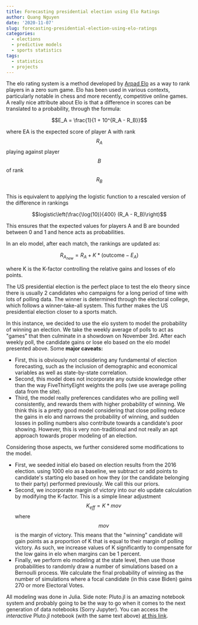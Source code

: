 ```yaml
---
title: Forecasting presidential election using Elo Ratings
author: Quang Nguyen
date: '2020-11-07'
slug: forecasting-presidential-election-using-elo-ratings
categories:
  - elections
  - predictive models
  - sports statistics
tags:
  - statistics
  - projects
---
```


The elo rating system is a method developed by [Arpad Elo](https://en.wikipedia.org/wiki/Arpad_Elo) as a way to rank players in a zero sum game. Elo has been used in various contexts, particularly notable in chess and more recently, competitive online games. A really nice attribute about Elo is that a difference in scores can be translated to a probability, through the formula:    

$$E_A = \frac{1}{1 + 10^{R_A - R_B}}$$

where EA is the expected score of player A with rank $$R_A$$ playing against player $$B$$ of rank $$R_B$$   
This is equivalent to applying the logistic function to a rescaled version of the difference in rankings 

$$logistic\left(\frac{\log(10)}{400} (R_A - R_B)\right)$$

This ensures that the expected values for players A and B are bounded between 0 and 1 and hence acts as probabilities.  

In an elo model, after each match, the rankings are updated as:  

$$R_{A_{new}} = R_A + K * (\text{outcome} - E_A)$$   

where K is the K-factor controlling the relative gains and losses of elo points. 

The US presidential election is the perfect place to test the elo theory since there is usually 2 candidates who campaigns for a long period of time with lots of polling data. The winner is determined through the electoral college, which follows a winner-take-all system. This further makes the US presidential election closer to a sports match.  

In this instance, we decided to use the elo system to model the probability of winning an election. We take the weekly average of polls to act as "games" that then culminate in a showdown on November 3rd. After each weekly poll, the candidate gains or lose elo based on the elo model presented above. Some **major caveats:**  
* First, this is obviously not considering any fundamental of election forecasting, such as the inclusion of demographic and economical variables as well as state-by-state correlation.   
* Second, this model does not incorporate any outside knowledge other than the way FiveThirtyEight weights the polls (we use average polling data from the site).    
* Third, the model really preferences candidates who are polling well consistently, and rewards them with higher probability of winning. We think this is a pretty good model considering that close polling reduce the gains in elo and narrows the probability of winning, and sudden losses in polling numbers also contribute towards a candidate's poor showing. However, this is very non-traditional and not really an apt approach towards proper modeling of an election.   


Considering those aspects, we further considered some modifications to the model. 
* First, we seeded initial elo based on election results from the 2016 election. using 1000 elo as a baseline, we subtract or add points to candidate's starting elo based on how they (or the candidate belonging to their party) performed previously. We call this our priors.  
* Second, we incorporate margin of victory into our elo update calculation by modifying the K-factor. This is a simple linear adjustment $$K_{eff} = K * mov$$ where $$mov$$ is the margin of victory. This means that the "winning" candidate will gain points as a proportion of K that is equal to their margin of polling victory. As such, we increase values of K significantly to compensate for the low gains in elo when margins can be 1 percent.  
* Finally, we perform elo modeling at the state level, then use those probabilities to randomly draw a number of simulations based on a Bernoulli process. We calculate the final probability of winning as the number of simulations where a focal candidate (in this case Biden) gains 270 or more Electoral Votes.   

All modeling was done in Julia. Side note: Pluto.jl is an amazing notebook system and probably going to be the way to go when it comes to the next generation of data notebooks (Sorry Jupyter). You can access the *interactive* Pluto.jl notebook (with the same text above) [at this link](https://mybinder.org/v2/gh/fonsp/pluto-on-binder/master?urlpath=pluto/open?url=https%253A%252F%252Fgithub.com%252Fqpmnguyen%252Felo_presidente%252Fblob%252Fmaster%252Fanalysis.jl%253Fraw%253Dtrue).  
